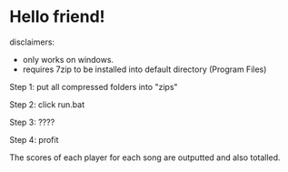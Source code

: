 # Hello friend!

disclaimers:
- only works on windows.
- requires 7zip to be installed into default directory (Program Files)

Step 1: put all compressed folders into "zips"

Step 2: click run.bat

Step 3: ????

Step 4: profit

The scores of each player for each song are outputted and also totalled.

